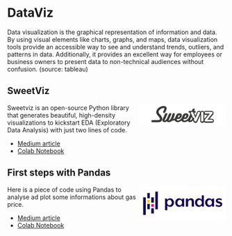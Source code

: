 # DataViz

Data visualization is the graphical representation of information and data. By using visual elements like charts, graphs, and maps, data visualization tools provide an accessible way to see and understand trends, outliers, and patterns in data. Additionally, it provides an excellent way for employees or business owners to present data to non-technical audiences without confusion. (source: tableau)


## SweetViz

<img align="right" src="images/sweetviz-logo.png" width="200">

Sweetviz is an open-source Python library that generates beautiful, high-density visualizations to kickstart EDA (Exploratory Data Analysis) with just two lines of code.

* [Medium article](https://medium.com/@pierrebomfim/an%C3%A1lise-explorat%C3%B3ria-de-dados-com-apenas-3-linhas-de-c%C3%B3digo-3f6ee1e218b2)
* [Colab Notebook](https://colab.research.google.com/drive/1b3Ey26W3ZoXU6CfXS2r4GW8N4gjX91oA?usp=sharing)


## First steps with Pandas

<img align="right" src="images/pandas_logo.png" width="200">

Here is a piece of code using Pandas to analyse ad plot some informations about gas price. 

* [Medium article](https://medium.com/@pierrebomfim/primeiros-passos-com-pandas-4c98fde00beb)
* [Colab Notebook](https://colab.research.google.com/drive/1FJsdZxfFbb9hQtVef5X8QrA85JJCkL_h?usp=sharing)
